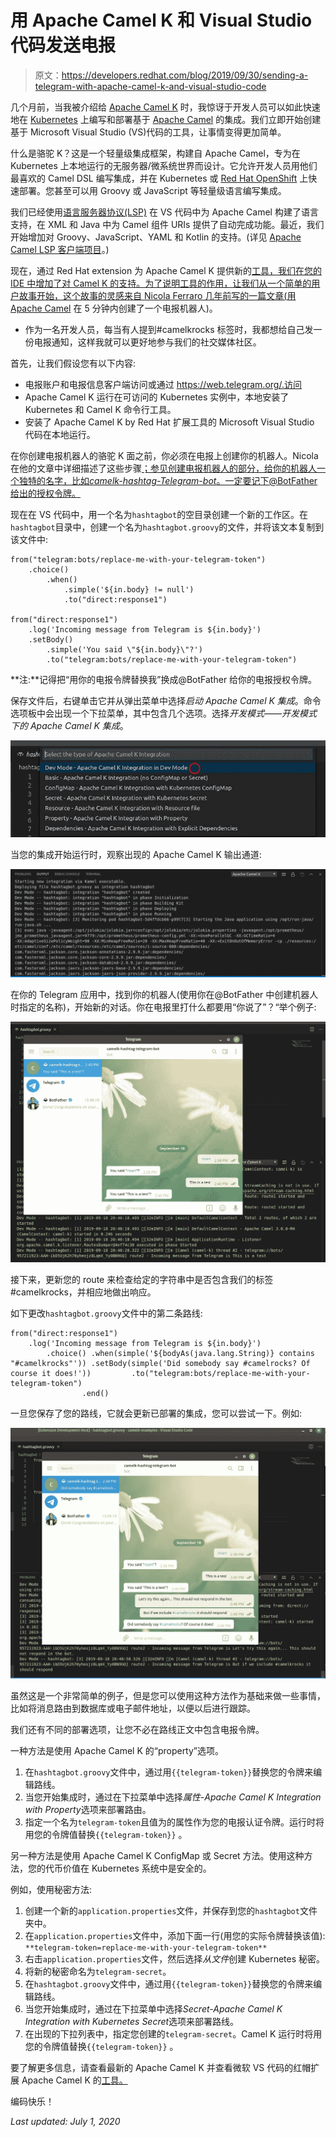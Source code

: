 # 用 Apache Camel K 和 Visual Studio 代码发送电报

> 原文：<https://developers.redhat.com/blog/2019/09/30/sending-a-telegram-with-apache-camel-k-and-visual-studio-code>

几个月前，当我被介绍给 [Apache Camel K](https://camel.apache.org/camel-k/latest/index.html) 时，我惊讶于开发人员可以如此快速地在 [Kubernetes](https://developers.redhat.com/developer-tools/kubernetes) 上编写和部署基于 [Apache Camel](https://camel.apache.org/) 的集成。我们立即开始创建基于 Microsoft Visual Studio (VS)代码的工具，让事情变得更加简单。

什么是骆驼 K？这是一个轻量级集成框架，构建自 Apache Camel，专为在 Kubernetes 上本地运行的无服务器/微系统世界而设计。它允许开发人员用他们最喜欢的 Camel DSL 编写集成，并在 Kubernetes 或 [Red Hat OpenShift](https://developers.redhat.com/openshift/) 上快速部署。您甚至可以用 Groovy 或 JavaScript 等轻量级语言编写集成。

我们已经使用[语言服务器协议(LSP)](https://marketplace.visualstudio.com/items?itemName=redhat.vscode-apache-camel) 在 VS 代码中为 Apache Camel 构建了语言支持，在 XML 和 Java 中为 Camel 组件 URIs 提供了自动完成功能。最近，我们开始增加对 Groovy、JavaScript、YAML 和 Kotlin 的支持。(详见 [Apache Camel LSP 客户端项目](https://github.com/camel-tooling/camel-lsp-client-vscode)。)

现在，通过 Red Hat extension 为 Apache Camel K 提供新的[工具，我们在您的 IDE 中增加了对 Camel K 的支持。为了说明工具的作用，让我们从一个简单的用户故事开始，这个故事的灵感来自 Nicola Ferraro 几年前写的一篇文章(](https://marketplace.visualstudio.com/items?itemName=redhat.vscode-camelk)[用 Apache Camel](https://www.nicolaferraro.me/2016/05/27/creating-a-telegram-bot-in-5-minutes-with-apache-camel/) 在 5 分钟内创建了一个电报机器人)。

*   作为一名开发人员，每当有人提到#camelkrocks 标签时，我都想给自己发一份电报通知，这样我就可以更好地参与我们的社交媒体社区。

首先，让我们假设您有以下内容:

*   电报账户和电报信息客户端访问或通过 https://web.telegram.org/.访问
*   Apache Camel K 运行在可访问的 Kubernetes 实例中，本地安装了 Kubernetes 和 Camel K 命令行工具。
*   安装了 Apache Camel K by Red Hat 扩展工具的 Microsoft Visual Studio 代码在本地运行。

在你创建电报机器人的骆驼 K 面之前，你必须在电报上创建你的机器人。Nicola 在他的文章中详细描述了这些步骤[；参见创建电报机器人的部分，给你的机器人一个独特的名字，比如*camelk-hashtag-Telegram-bot*。一定要记下@BotFather 给出的授权令牌。](https://www.nicolaferraro.me/2016/05/27/creating-a-telegram-bot-in-5-minutes-with-apache-camel/)

现在在 VS 代码中，用一个名为`hashtagbot`的空目录创建一个新的工作区。在`hashtagbot`目录中，创建一个名为`hashtagbot.groovy`的文件，并将该文本复制到该文件中:

```
from("telegram:bots/replace-me-with-your-telegram-token")
    .choice()
        .when()
            .simple('${in.body} != null')
            .to("direct:response1")

from("direct:response1")
    .log('Incoming message from Telegram is ${in.body}')
    .setBody()
        .simple('You said \"${in.body}\"?')
        .to("telegram:bots/replace-me-with-your-telegram-token")
```

**注:**记得把“用你的电报令牌替换我”换成@BotFather 给你的电报授权令牌。

保存文件后，右键单击它并从弹出菜单中选择*启动 Apache Camel K 集成*。命令选项板中会出现一个下拉菜单，其中包含几个选项。选择*开发模式——开发模式下的 Apache Camel K 集成*。

![](img/721689533e94b8e525fef4e61e0a49d9.png)

当您的集成开始运行时，观察出现的 Apache Camel K 输出通道:

![](img/edbf61d7d09ab8e346976a3bfb577089.png)

在你的 Telegram 应用中，找到你的机器人(使用你在@BotFather 中创建机器人时指定的名称)，开始新的对话。你在电报里打什么都要用“你说了”<whatyoutyped>？“举个例子:</whatyoutyped>

![](img/72d1e10ffb8817fb7b567787e9608903.png)

接下来，更新您的 route 来检查给定的字符串中是否包含我们的标签#camelkrocks，并相应地做出响应。

如下更改`hashtagbot.groovy`文件中的第二条路线:

```
from("direct:response1")
    .log('Incoming message from Telegram is ${in.body}')
        .choice() .when(simple('${bodyAs(java.lang.String)} contains "#camelkrocks"')) .setBody(simple('Did somebody say #camelrocks? Of course it does!'))         .to("telegram:bots/replace-me-with-your-telegram-token")
                .end()
```

一旦您保存了您的路线，它就会更新已部署的集成，您可以尝试一下。例如:

![](img/663e081ab6195f25ea7da693904a0e2b.png)

虽然这是一个非常简单的例子，但是您可以使用这种方法作为基础来做一些事情，比如将消息路由到数据库或电子邮件地址，以便以后进行跟踪。

我们还有不同的部署选项，让您不必在路线正文中包含电报令牌。

一种方法是使用 Apache Camel K 的“property”选项。

1.  在`hashtagbot.groovy`文件中，通过用`{{telegram-token}}`替换您的令牌来编辑路线。
2.  当您开始集成时，通过在下拉菜单中选择*属性-Apache Camel K Integration with Property*选项来部署路由。
3.  指定一个名为`telegram-token`且值为的属性作为您的电报认证令牌。运行时将用您的令牌值替换`{{telegram-token}}` 。

另一种方法是使用 Apache Camel K ConfigMap 或 Secret 方法。使用这种方法，您的代币价值在 Kubernetes 系统中是安全的。

例如，使用秘密方法:

1.  创建一个新的`application.properties`文件，并保存到您的`hashtagbot`文件夹中。
2.  在`application.properties`文件中，添加下面一行(用您的实际令牌替换该值):
    `**telegram-token=replace-me-with-your-telegram-token**`
3.  右击`application.properties`文件，然后选择*从文件*创建 Kubernetes 秘密。
4.  将新的秘密命名为`telegram-secret`。
5.  在`hashtagbot.groovy`文件中，通过用`{{telegram-token}}`替换您的令牌来编辑路线。
6.  当您开始集成时，通过在下拉菜单中选择*Secret-Apache Camel K Integration with Kubernetes Secret*选项来部署路线。
7.  在出现的下拉列表中，指定您创建的`telegram-secret`。Camel K 运行时将用您的令牌值替换`{{telegram-token}}` 。

要了解更多信息，请查看最新的 Apache Camel K 并查看微软 VS 代码的红帽扩展 Apache Camel K 的[工具。](https://marketplace.visualstudio.com/items?itemName=redhat.vscode-camelk)

编码快乐！

*Last updated: July 1, 2020*